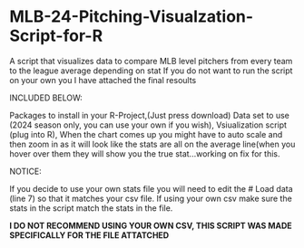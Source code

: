 # MLB-24-Pitching-Visualzation-Script-for-R
A script that visualizes data to compare MLB level pitchers from every team to the league average depending on stat
If you do not want to run the script on your own you I have attached the final resoults

INCLUDED BELOW:

Packages to install in your R-Project,(Just press download)
Data set to use (2024 season only, you can use your own if you wish),
Vsiualization script (plug into R), 
When the chart comes up you might have to auto scale and then zoom in as it will look like the stats are all on the average line(when you hover over them they will show you the true stat...working on fix for this.

NOTICE:

If you decide to use your own stats file you will need to edit the # Load data (line 7) so that it matches your csv file.
If using your own csv make sure the stats in the script match the stats in the file.

**I DO NOT RECOMMEND USING YOUR OWN CSV, THIS SCRIPT WAS MADE SPECIFICALLY FOR THE FILE ATTATCHED**

